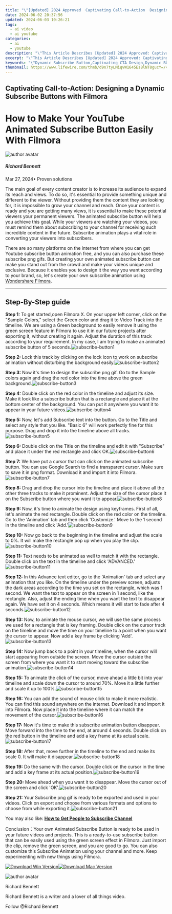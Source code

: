 ```yaml
---
title: "\"[Updated] 2024 Approved  Captivating Call-to-Action  Designing a Dynamic Subscribe Buttons with Filmora\""
date: 2024-06-02 20:37:56
updated: 2024-06-03 10:26:21
tags:
  - ai video
  - ai youtube
categories:
  - ai
  - youtube
description: "\"This Article Describes [Updated] 2024 Approved: Captivating Call-to-Action: Designing a Dynamic Subscribe Buttons with Filmora\""
excerpt: "\"This Article Describes [Updated] 2024 Approved: Captivating Call-to-Action: Designing a Dynamic Subscribe Buttons with Filmora\""
keywords: "\"Dynamic Subscribe Button,Captivating CTA Design,Dynamic BUTTONS,Engaging Video Call-to-Action,Filmora CTA Creation,Interactive Subscription Links,Vibrant CTA Visuals\""
thumbnail: https://www.lifewire.com/thmb/d9n7tyLMiqvW1645Es8lNT8gucY=/400x300/filters:no_upscale():max_bytes(150000):strip_icc()/GettyImages-667603173-fac0b8f4b1d9453c866d332dc73821f8.jpg
---
```


## Captivating Call-to-Action: Designing a Dynamic Subscribe Buttons with Filmora

# How to Make Your YouTube Animated Subscribe Button Easily With Filmora

![author avatar](https://images.wondershare.com/filmora/article-images/richard-bennett.jpg)

##### Richard Bennett

 Mar 27, 2024• Proven solutions

The main goal of every content creator is to increase its audience to expand its reach and views. To do so, it's essential to provide something unique and different to the viewer. Without providing them the content they are looking for, it is impossible to grow your channel and reach. Once your content is ready and you are getting many views, it is essential to make these potential viewers your permanent viewers. The animated subscribe button will help you achieve this goal. While your viewers are watching your videos, you must remind them about subscribing to your channel for receiving such incredible content in the future. Subscribe animation plays a vital role in converting your viewers into subscribers.

There are so many platforms on the internet from where you can get Youtube subscribe button animation free, and you can also purchase these subscribe png gifs. But creating your own animated subscribe button can make you stand out from the crowd and make your videos unique and exclusive. Because it enables you to design it the way you want according to your brand, so, let's create your own subscribe animation using [Wondershare Filmora](https://tools.techidaily.com/wondershare/filmora/download/).

---

## Step-By-Step guide

**Step 1:** To get started,open Filmora X. On your upper left corner, click on the "Sample Colors," select the Green color and drag it to Video Track into the timeline. We are using a Green background to easily remove it using the green screen feature in Filmora to use it in our future projects after exporting it, without creating it again. Adjust the duration of this track according to your requirement. In my case, I am trying to make an animated subscribe button of 5 seconds.![subscribe-button1](https://images.wondershare.com/filmora/article-images/subs-button1.png)

**Step 2:** Lock this track by clicking on the lock icon to work on subscribe animation without disturbing the background easily.![subscribe-button2](https://images.wondershare.com/filmora/article-images/subs-button2.png)

**Step 3:** Now it's time to design the subscribe png gif. Go to the Sample colors again and drag the red color into the time above the green background.![subscribe-button3](https://images.wondershare.com/filmora/article-images/subs-button3.png)

**Step 4:** Double click on the red color in the timeline and adjust its size. Make it look like a subscribe button that is a rectangle and place it at the bottom center of the background. You can put it anywhere you want it to appear in your future videos.![subscribe-button4](https://images.wondershare.com/filmora/article-images/subs-button4.png)

**Step 5:** Now, let's add Subscribe text into the button. Go to the Title and select any style that you like. "Basic 6" will work perfectly fine for this purpose. Drag and drop it into the timeline above all tracks.![subscribe-button5](https://images.wondershare.com/filmora/article-images/subs-button5.png)

**Step 6:** Double click on the Title on the timeline and edit it with "Subscribe" and place it under the red rectangle and click OK.![subscribe-button6](https://images.wondershare.com/filmora/article-images/subs-button6.png)

**Step 7:** We have put a cursor that can click on the animated subscribe button. You can use Google Search to find a transparent cursor. Make sure to save it in png format. Download it and import it into Filmora.![subscribe-button7](https://images.wondershare.com/filmora/article-images/subs-button7.png)

**Step 8:** Drag and drop the cursor into the timeline and place it above all the other three tracks to make it prominent. Adjust the size of the cursor place it on the Subscribe button where you want it to appear.![subscribe-button8](https://images.wondershare.com/filmora/article-images/subs-button8.png)

**Step 9:** Now, it's time to animate the design using keyframes. First of all, let's animate the red rectangle. Double click on the red color on the timeline. Go to the 'Animation' tab and then click 'Customize.' Move to the 1 second in the timeline and click 'Add.'![subscribe-button9](https://images.wondershare.com/filmora/article-images/subs-button9.png)

**Step 10:** Now go back to the beginning in the timeline and adjust the scale to 0%. It will make the rectangle pop up when you play the clip.![subscribe-button10](https://images.wondershare.com/filmora/article-images/subs-button10.png)

**Step 11:** Text needs to be animated as well to match it with the rectangle. Double click on the text in the timeline and click 'ADVANCED.'![subscribe-button11](https://images.wondershare.com/filmora/article-images/subs-button11.png)

**Step 12:** In this Advance text editor, go to the 'Animation' tab and select any animation that you like. On the timeline under the preview screen, adjusts the dark areas according to the time you set on the rectangle, which was 1 second. We want the text to appear on the screen in 1 second, like the rectangle. Also, adjust the ending time when you want the text to disappear again. We have set it on 4 seconds. Which means it will start to fade after 4 seconds.![subscribe-button12](https://images.wondershare.com/filmora/article-images/subs-button12.png)

**Step 13:** Now, to animate the mouse cursor, we will use the same process we used for a rectangle that is key framing. Double click on the cursor track on the timeline and move the time on your timeline to a point when you want the cursor to appear. Now add a key frame by clicking 'Add'.![subscribe-button13](https://images.wondershare.com/filmora/article-images/subs-button13.png)

**Step 14:** Now jump back to a point in your timeline, when the cursor will start appearing from outside the screen. Move the cursor outside the screen from where you want it to start moving toward the subscribe animation.![subscribe-button14](https://images.wondershare.com/filmora/article-images/subs-button14.png)

**Step 15:** To animate the click of the cursor, move ahead a little bit into your timeline and scale down the cursor to around 70%. Move it a little further and scale it up to 100%.![subscribe-button15](https://images.wondershare.com/filmora/article-images/subs-button15.png)

**Step 16:** You can add the sound of mouse click to make it more realistic. You can find this sound anywhere on the internet. Download it and import it into Filmora. Now place it into the timeline where it can match the movement of the cursor.![subscribe-button16](https://images.wondershare.com/filmora/article-images/subs-button16.png)

**Step 17:** Now it's time to make this subscribe animation button disappear. Move forward into the time to the end, at around 4 seconds. Double click on the red button in the timeline and add a key frame at its actual scale.![subscribe-button17](https://images.wondershare.com/filmora/article-images/subs-button17.png)

**Step 18:** After that, move further in the timeline to the end and make its scale 0\. It will make it disappear.![subscribe-button18](https://images.wondershare.com/filmora/article-images/subs-button18.png)

**Step 19:** Do the same with the cursor. Double click on the cursor in the time and add a key frame at its actual position.![subscribe-button19](https://images.wondershare.com/filmora/article-images/subs-button19.png)

**Step 20:** Move ahead when you want it to disappear. Move the cursor out of the screen and click 'OK'.![subscribe-button20](https://images.wondershare.com/filmora/article-images/subs-button20.png)

**Step 21:** Your Subscribe png gif is ready to be exported and used in your videos. Click on export and choose from various formats and options to choose from while exporting it.![subscribe-button21](https://images.wondershare.com/filmora/article-images/subs-button21.png)

You may also like: [**How to Get People to Subscribe Channel**](https://tools.techidaily.com/wondershare/filmora/download/)

Conclusion：Your own Animated Subscribe Button is ready to be used in your future videos and projects. This is a ready-to-use subscribe button that can be easily used using the green screen effect in Filmora. Just import the clip, remove the green screen, and you are good to go. You can also customize this Subscribe Animation using your channel and more. Keep experimenting with new things using Filmora.

[![Download Win Version](https://images.wondershare.com/filmora/guide/download-btn-win.jpg)](https://tools.techidaily.com/wondershare/filmora/download/)[![Download Mac Version](https://images.wondershare.com/filmora/guide/download-btn-mac.jpg)](https://tools.techidaily.com/wondershare/filmora/download/)

![author avatar](https://images.wondershare.com/filmora/article-images/richard-bennett.jpg)

Richard Bennett

Richard Bennett is a writer and a lover of all things video.

Follow @Richard Bennett
